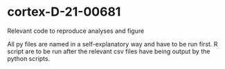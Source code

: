 # cortex-D-21-00681
Relevant code to reproduce analyses and figure

All py files are named in a self-explanatory way and have to be run first. R script are to be run after the relevant csv files have being output by the python scripts.
